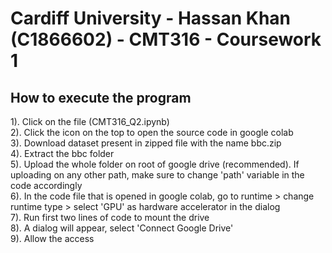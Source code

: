 # Cardiff University - Hassan Khan (C1866602) - CMT316 - Coursework 1


## How to execute the program
1). Click on the file (CMT316_Q2.ipynb) <br />
2). Click the icon on the top to open the source code in google colab <br />
3). Download dataset present in zipped file with the name bbc.zip <br />
4). Extract the bbc folder <br />
5). Upload the whole folder on root of google drive (recommended). If uploading on any other path, make sure to change 'path' variable in the code accordingly <br />
6). In the code file that is opened in google colab, go to runtime > change runtime type > select 'GPU' as hardware accelerator in the dialog  <br />
7). Run first two lines of code to mount the drive <br />
8). A dialog will appear, select 'Connect Google Drive' <br />
9). Allow the access <br />

